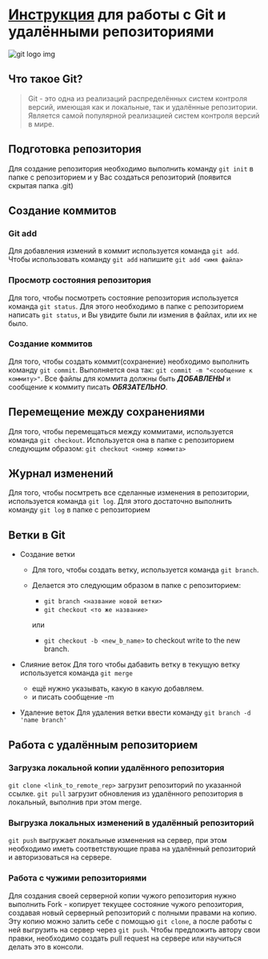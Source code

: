 # [Инструкция](https://docs.github.com/en/get-started/writing-on-github/getting-started-with-writing-and-formatting-on-github/basic-writing-and-formatting-syntax#links) для работы с Git и удалёнными репозиториями
![git logo img](/logo%20git%20icon.png)
## Что такое Git?
> Git - это одна из реализаций распределённых систем контроля версий, имеющая как и локальные, так и удалённые репозитории. Является самой популярной реализацией систем контроля версий в мире.

## Подготовка репозитория
Для создание репозитория необходимо выполнить команду `git init` в папке с репозиторием и у Вас создаться репозиторий (появится скрытая папка .git)

## Создание коммитов
### Git add
Для добавления измений в коммит используется команда `git add`. Чтобы использовать команду `git add` напишите `git add <имя файла>`

### Просмотр состояния репозитория
Для того, чтобы посмотреть состояние репозитория используется команда `git status`. Для этого необходимо в папке с репозиторием написать `git status`, и Вы увидите были ли измения в файлах, или их не было.

### Создание коммитов
Для того, чтобы создать коммит(сохранение) необходимо выполнить команду `git commit`. Выполняется она так: `git commit -m "<сообщение к коммиту>"`. Все файлы для коммита должны быть **_ДОБАВЛЕНЫ_** и сообщение к коммиту писать __*ОБЯЗАТЕЛЬНО*__.

## Перемещение между сохранениями
Для того, чтобы перемещаться между коммитами, используется команда `git checkout`. Используется она в папке с репозиторием следующим образом: `git checkout <номер коммита>`

## Журнал изменений
Для того, чтобы посмтреть все сделанные изменения в репозитории, используется команда `git log`. Для этого достаточно выполнить команду `git log` в папке с репозиторием

## Ветки в Git
- Создание ветки
    - Для того, чтобы создать ветку, используется команда `git branch`. 
    - Делается это следующим образом в папке с репозиторием:
        + `git branch <название новой ветки>`
        + `git checkout <то же название>`
        
        или
        + `git checkout -b <new_b_name>` to checkout write to the new branch.
* Слияние веток
Для того чтобы дабавить ветку в текущую ветку используется команда `git merge`

    + ещё нужно указывать, какую в какую добавляем.
    + и писать сообщение -m


+ Удаление веток
Для удаления ветки ввести команду `git branch -d 'name branch'`
## Работа с удалённым репозиторием
### Загрузка локальной копии удалённого репозитория
`git clone <link_to_remote_rep>` загрузит репозиторий по указанной ссылке.
`git pull` загрузит обновления из удалённого репозитория в локальный, выполнив при этом merge.
### Выгрузка локальных изменений в удалённый репозиторий
`git push` выгружает локальные изменения на сервер, при этом необходимо иметь соответствующие права на удалённый репозиторий и авторизоваться на сервере.
### Работа с чужими репозиториями
Для создания своей серверной копии чужого репозитория нужно выполнить Fork - копирует текущее состояние чужого репозитория, создавая новый серверный репозиторий с полными правами на копию.
Эту копию можно залить себе с помощью `git clone`, а после работы с ней выгрузить на сервер через `git push`.
Чтобы предложить автору свои правки, необходимо создать pull request на сервере или научиться делать это в консоли.